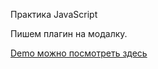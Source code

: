 Практика JavaScript

Пишем плагин на модалку.

[Demo можно посмотреть здесь ](https://webdevmurad.github.io/Practice_JS/)
